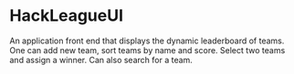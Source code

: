 # HackLeagueUI
An application front end that displays the dynamic leaderboard of teams. One can add new team, sort teams by name and score. Select two teams and assign a winner. Can also search for a team.
